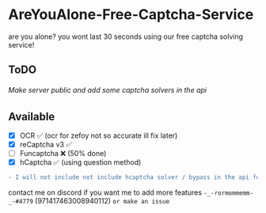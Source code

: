 # AreYouAlone-Free-Captcha-Service
are you alone? you wont last 30 seconds using our free captcha solving service!


## ToDO
###### Make server public and add some captcha solvers in the api

## Available
- [x] OCR ✅ (ocr for zefoy not so accurate ill fix later) 
- [x] reCaptcha v3 ✅ 
- [ ] Funcaptcha ❌ (50% done)
- [x] hCaptcha ✅ (using question method)

```diff
- I will not include not include hcaptcha solver / bypass in the api for now.
```

contact me on discord if you want me to add more features `-_-rormommemm-_-#4779` (971417463008940112) `or make an issue`
